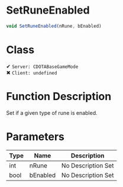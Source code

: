 # SetRuneEnabled
```js
void SetRuneEnabled(nRune, bEnabled)
```
# Class
✔ `Server: CDOTABaseGameMode`  
✖ `Client: undefined`  

# Function Description
Set if a given type of rune is enabled.
# Parameters
Type|Name|Description
--|--|--
int|nRune|No Description Set
bool|bEnabled|No Description Set
